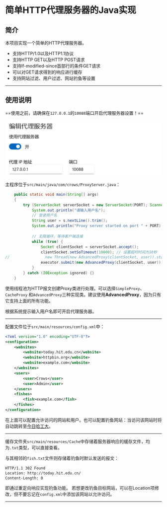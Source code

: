 # 简单HTTP代理服务器的Java实现

## 简介

本项目实现一个简单的HTTP代理服务器。

* 支持HTTP/1.0以及HTTP1.1协议
* 支持HTTP GET以及HTTP POST请求
* 支持If-modified-since首部行的条件GET请求
* 可以对GET请求得到的响应进行缓存
* 支持网站过滤、用户过滤、网站钓鱼等设置

---

## 使用说明

==使用之前，请确保在`127.0.0.1`的`10088`端口开启代理服务器设置！==

![image-20241013183419444](README.assets/image-20241013183419444.png)



主程序位于`src/main/java/com/crows/ProxyServer.java`：

```java
    public static void main(String[] args)
    {
        try (ServerSocket serverSocket = new ServerSocket(PORT); Scanner s = new Scanner(System.in)) {
            System.out.println("请输入用户名");
            // 登录用户名
            String user = s.nextLine().trim();
            System.out.println("Proxy server started on port " + PORT);

            // 无限循环，等待客户端连接
            while (true) {
                Socket clientSocket = serverSocket.accept();
                clientSocket.setSoTimeout(10000); // 设置超时时间为10秒
//                new Thread(new AdvancedProxy(clientSocket, user)).start();
                executor.submit(new AdvancedProxy(clientSocket, user));
            }
        } catch (IOException ignored) {}
    }
```

使用线程池为HTTP报文创建Proxy类进行处理。可以选择`SimpleProxy`、`CacheProxy` 和`AdvancedProxy`三种实现类。建议使用**AdvancedProxy**，因为只有它支持上面的所有功能。

根据系统提示输入用户名即可开启代理服务器。

---

配置文件位于`src/main/resources/config.xml`中：

```xml
<?xml version="1.0" encoding="UTF-8"?>
<configuration>
    <websites>
        <website>today.hit.edu.cn</website>
        <website>httpbin.org</website>
        <website>example.com</website>
    </websites>
    <users>
        <user>Crows</user>
        <user>Admin</user>
    </users>
    <fishes>
        <fish>example.com</fish>
    </fishes>
</configuration>
```

在上面可以配置允许访问的网站和用户。也可以配置钓鱼网站：当访问该网站时将自动跳转至[今日哈工大](today.hit.edu.cn)。

---

缓存文件夹`src/main/resources/Cache`中存储着服务器响应的缓存文件，均为`.txt`类型，可以直接查看。

与其相邻的`fish.txt`文件则存储着钓鱼时默认发送的报文：

```
HTTP/1.1 302 Found
Location: http://today.hit.edu.cn/
Content-Length: 0

```

即通过重定向响应实现钓鱼功能。
若想更改钓鱼目标网站，可以在Location项修改，但不要忘记在`config.xml`中添加该网站以允许访问。

---